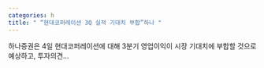 ```yaml
---
categories: h
title: " “현대코퍼레이션 3Q 실적 기대치 부합”하나 "
---
```

 하나증권은 4일 현대코퍼레이션에 대해 3분기 영업이익이 시장 기대치에 부합할 것으로 예상하고, 투자의견... 